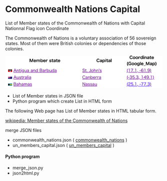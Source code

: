 Commonwealth Nations Capital
===============

List of Member states of the Commonwealth of Nations with Capital Nationnal Flag icon Coordinate

The Commonwealth of Nations is a voluntary association of 56 sovereign states. Most of them were British colonies or dependencies of those colonies.

![Commonwealth nations](https://github.com/ohwada/World_Countries/blob/e6f5dbb17cc90359e61f1359b257145588747129/commonwealth_nations_capital/screenshots/commonwealth_nations_capital.png)

- List of Member states in JSON file
- Python program which create List in HTML form

The following Web page has List of Member states in HTML tabular form.

[wikipedia: Member states of the Commonwealth of Nations](https://en.wikipedia.org/wiki/Member_states_of_the_Commonwealth_of_Nations)

merge JSON files
- commonwealth_nations.json ( [commonwealth_nations](https://github.com/ohwada/World_Countries/tree/main/commonwealth_nations) )
- un_members_capital.json ( [un_members_capital](https://github.com/ohwada/World_Countries/tree/main/un_member_states_capital) )

#### Python program
- merge_json.py
- json2html.py

